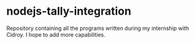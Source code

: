 # nodejs-tally-integration
Repository containing all the programs written during my internship with Cidroy. I hope to add more capabilities.
